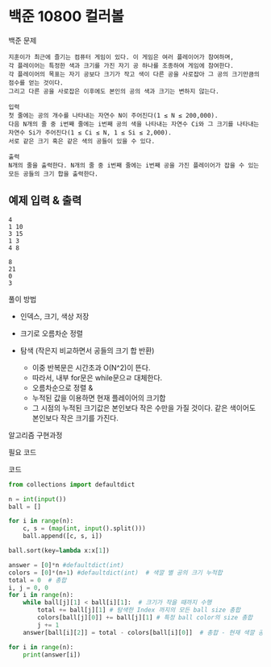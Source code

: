 # 백준 10800 컬러볼

백준 문제 
```
지훈이가 최근에 즐기는 컴퓨터 게임이 있다. 이 게임은 여러 플레이어가 참여하며, 
각 플레이어는 특정한 색과 크기를 가진 자기 공 하나를 조종하여 게임에 참여한다. 
각 플레이어의 목표는 자기 공보다 크기가 작고 색이 다른 공을 사로잡아 그 공의 크기만큼의 점수를 얻는 것이다.
그리고 다른 공을 사로잡은 이후에도 본인의 공의 색과 크기는 변하지 않는다. 

입력
첫 줄에는 공의 개수를 나타내는 자연수 N이 주어진다(1 ≤ N ≤ 200,000). 
다음 N개의 줄 중 i번째 줄에는 i번째 공의 색을 나타내는 자연수 Ci와 그 크기를 나타내는 자연수 Si가 주어진다(1 ≤ Ci ≤ N, 1 ≤ Si ≤ 2,000). 
서로 같은 크기 혹은 같은 색의 공들이 있을 수 있다.

출력
N개의 줄을 출력한다. N개의 줄 중 i번째 줄에는 i번째 공을 가진 플레이어가 잡을 수 있는 모든 공들의 크기 합을 출력한다.

```

## 예제 입력 & 출력
```
4
1 10
3 15
1 3
4 8
```

```
8
21
0
3
```
풀이 방법 
- 인덱스, 크기, 색상 저장 
- 크기로 오름차순 정렬
- 탐색 (작은지 비교하면서 공들의 크기 합 반환)

  * 이중 반복문은 시간초과 O(N^2)이 뜬다.
   *  따라서, 내부 for문은 while문으ㄹ 대체한다.
  * 오름차순으로 정렬 & 
  * 누적된 값을 이용하면 현재 플레이어의 크기합 
  * 그 시점의 누적된 크기값은 본인보다 작은 수만을 가질 것이다. 같은 색이어도 본인보다 작은 크기를 가진다.

알고리즘 구현과정 

필요 코드 

코드 
```python
from collections import defaultdict

n = int(input())
ball = []

for i in range(n):
    c, s = (map(int, input().split()))
    ball.append([c, s, i])

ball.sort(key=lambda x:x[1])

answer = [0]*n #defaultdict(int)
colors = [0]*(n+1) #defaultdict(int)  # 색깔 별 공의 크기 누적합
total = 0  # 총합
i, j = 0, 0
for i in range(n):
    while ball[j][1] < ball[i][1]:  # 크기가 작을 때까지 수행
        total += ball[j][1] # 탐색한 Index 까지의 모든 ball size 총합
        colors[ball[j][0]] += ball[j][1] # 특정 ball color의 size 총합 
        j += 1 
    answer[ball[i][2]] = total - colors[ball[i][0]]  # 총합 - 현재 색깔 공 누적합

for i in range(n):
    print(answer[i])
```

